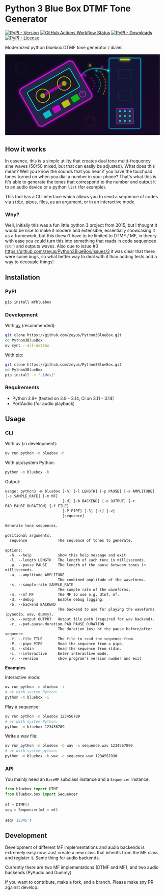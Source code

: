 # Python 3 Blue Box DTMF Tone Generator

[![PyPI - Version](https://img.shields.io/pypi/v/mfbluebox)](https://pypi.org/project/mfbluebox/) [![GitHub Actions Workflow Status](https://img.shields.io/github/actions/workflow/status/zeyus/Python3BlueBox/codetest.yml)](https://github.com/zeyus/Python3BlueBox/actions/workflows/codetest.yml)
 [![PyPI - Downloads](https://img.shields.io/pypi/dm/mfbluebox)](https://pypi.org/project/mfbluebox/) [![PyPI - License](https://img.shields.io/pypi/l/mfbluebox)](LICENSE.md) 



Modernized python bluebox DTMF tone generator / dialer.

![BlueBox Phreaking](./blue-box.png)


## How it works

In essence, this is a simple utility that creates dual tone multi-frequency sine waves (50/50 mixed, but that can easily be adjusted). What does this mean? Well you know the sounds that you hear if you have the touchpad tones turned on when you dial a number in your phone? That's what this is. It's able to generate the tones that correspond to the number and output it to an audio device or a python `list` (for example).

This tool has a CLI interface which allows you to send a sequence of codes via `stdin`, pipes, files, as an argument, or in an interactive mode.

### Why?

Well, initially this was a fun little python 3 project from 2015, but I thought it would be nice to make it modern and extensible, essentially showcasing it as a framework, but this doesn't have to be limited to DTMF / MF, in theory with ease you could turn this into something that reads in code sequences (`str`) and outputs waves. Also due to issue #3 https://github.com/zeyus/Python3BlueBox/issues/3 it was clear that there were some bugs, so what better way to deal with it than adding tests and a way to decouple things!


## Installation

### PyPI

```bash
pip install mfbluebox
```

### Development

With [uv](https://github.com/astral-sh/uv) (recommended):

```bash
git clone https://github.com/zeyus/Python3BlueBox.git
cd Python3BlueBox
uv sync --all-extras
```

With pip:

```bash
git clone https://github.com/zeyus/Python3BlueBox.git
cd Python3BlueBox
pip install -e ".[dev]"
```

### Requirements

- Python 3.9+ (tested on 3.9 - 3.14, CI on 3.11 - 3.14)
- PortAudio (for audio playback)

## Usage

### CLI

With uv (in development):

```bash
uv run python -m bluebox -h
```

With pip/system Python:

```bash
python -m bluebox -h
```

Output:

```
usage: python3 -m bluebox [-h] [-l LENGTH] [-p PAUSE] [-a AMPLITUDE] [-s SAMPLE_RATE] [-m MF]
                          [-d] [-b BACKEND] [-o OUTPUT] [-r PAD_PAUSE_DURATION] [-f FILE]
                          [-P PIPE] [-S] [-i] [-v]
                          [sequence]

Generate tone sequences.

positional arguments:
  sequence              The sequence of tones to generate.

options:
  -h, --help            show this help message and exit
  -l, --length LENGTH   The length of each tone in milliseconds.
  -p, --pause PAUSE     The length of the pause between tones in milliseconds.
  -a, --amplitude AMPLITUDE
                        The combined amplitude of the waveforms.
  -s, --sample-rate SAMPLE_RATE
                        The sample rate of the waveforms.
  -m, --mf MF           The MF to use e.g. dtmf, mf.
  -d, --debug           Enable debug logging.
  -b, --backend BACKEND
                        The backend to use for playing the waveforms (pyaudio, wav, dummy).
  -o, --output OUTPUT   Output file path (required for wav backend).
  -r, --pad-pause-duration PAD_PAUSE_DURATION
                        The duration (ms) of the pause before/after sequence.
  -f, --file FILE       The file to read the sequence from.
  -P, --pipe PIPE       Read the sequence from a pipe.
  -S, --stdin           Read the sequence from stdin.
  -i, --interactive     Enter interactive mode.
  -v, --version         show program's version number and exit
```

**Examples**

Interactive mode:

```bash
uv run python -m bluebox -i
# or with system Python:
python -m bluebox -i
```

Play a sequence:

```bash
uv run python -m bluebox 123456789
# or with system Python:
python -m bluebox 123456789
```

Write a wav file:

```bash
uv run python -m bluebox -b wav -o sequence.wav 1234567890
# or with system python:
python -m bluebox -b wav -o sequence.wav 1234567890
```

### API

You mainly need an `BaseMF` subclass instance and a `Sequencer` instance.

```python
from bluebox import DTMF
from bluebox.box import Sequencer

mf = DTMF()
seq = Sequencer(mf = mf)

seq('12345')
```


## Development

Development of different MF implementations and audio backends is extremely easy now.  Just create a new class that inherits from the MF class, and register it.
Same thing for audio backends.

Currently there are two MF implementations (DTMF and MF), and two audio backends (PyAudio and Dummy).

If you want to contribute, make a fork, and a branch. Please make any PR against develop.
